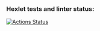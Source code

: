 ### Hexlet tests and linter status:
[![Actions Status](https://github.com/mvaload/python-project-lvl2/workflows/hexlet-check/badge.svg)](https://github.com/mvaload/python-project-lvl2/actions)